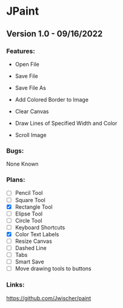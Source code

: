 # JPaint

## Version 1.0 - 09/16/2022

### Features:

-  Open File
  
-  Save File
  
-  Save File As
  
-  Add Colored Border to Image

-  Clear Canvas

-  Draw Lines of Specified Width and Color

-  Scroll Image

### Bugs:

None Known
  
  
### Plans:
- [ ] Pencil Tool
- [ ] Square Tool
- [X] Rectangle Tool
- [ ] Elipse Tool
- [ ] Circle Tool
- [ ] Keyboard Shortcuts
- [X] Color Text Labels
- [ ] Resize Canvas
- [ ] Dashed Line
- [ ] Tabs
- [ ] Smart Save
- [ ] Move drawing tools to buttons

### Links:

https://github.com/Jwischer/paint

